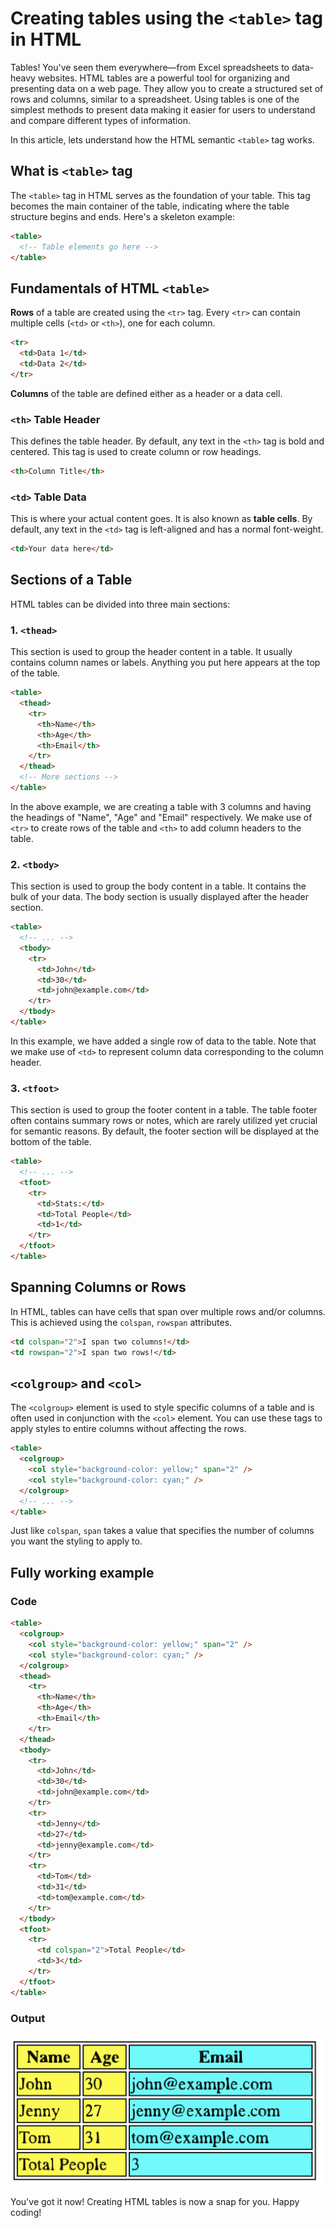 # Creating tables using the `<table>` tag in HTML

Tables! You've seen them everywhere—from Excel spreadsheets to data-heavy websites. HTML tables are a powerful tool for organizing and presenting data on a web page. They allow you to create a structured set of rows and columns, similar to a spreadsheet.
Using tables is one of the simplest methods to present data making it easier for users to understand and compare different types of information.

In this article, lets understand how the HTML semantic `<table>` tag works.

## What is `<table>` tag

The `<table>` tag in HTML serves as the foundation of your table. This tag becomes the main container of the table, indicating where the table structure begins and ends. Here's a skeleton example:

```html
<table>
  <!-- Table elements go here -->
</table>
```

## Fundamentals of HTML `<table>`

**Rows** of a table are created using the `<tr>` tag. Every `<tr>` can contain multiple cells (`<td>` or `<th>`), one for each column.

```html
<tr>
  <td>Data 1</td>
  <td>Data 2</td>
</tr>
```

**Columns** of the table are defined either as a header or a data cell.

### `<th>` Table Header

This defines the table header. By default, any text in the `<th>` tag is bold and centered. This tag is used to create column or row headings.

```html
<th>Column Title</th>
```

### `<td>` Table Data

This is where your actual content goes. It is also known as **table cells**. By default, any text in the `<td>` tag is left-aligned and has a normal font-weight.

```html
<td>Your data here</td>
```

## Sections of a Table

HTML tables can be divided into three main sections:

### 1. `<thead>`

This section is used to group the header content in a table. It usually contains column names or labels. Anything you put here appears at the top of the table.

```html
<table>
  <thead>
    <tr>
      <th>Name</th>
      <th>Age</th>
      <th>Email</th>
    </tr>
  </thead>
  <!-- More sections -->
</table>
```

In the above example, we are creating a table with 3 columns and having the headings of "Name", "Age" and "Email" respectively. We make use of `<tr>` to create rows of the table and `<th>` to add column headers to the table.

### 2. `<tbody>`

This section is used to group the body content in a table. It contains the bulk of your data. The body section is usually displayed after the header section.

```html
<table>
  <!-- ... -->
  <tbody>
    <tr>
      <td>John</td>
      <td>30</td>
      <td>john@example.com</td>
    </tr>
  </tbody>
</table>
```

In this example, we have added a single row of data to the table. Note that we make use of `<td>` to represent column data corresponding to the column header.

### 3. `<tfoot>`

This section is used to group the footer content in a table. The table footer often contains summary rows or notes, which are rarely utilized yet crucial for semantic reasons. By default, the footer section will be displayed at the bottom of the table.

```html
<table>
  <!-- ... -->
  <tfoot>
    <tr>
      <td>Stats:</td>
      <td>Total People</td>
      <td>1</td>
    </tr>
  </tfoot>
</table>
```

## Spanning Columns or Rows

In HTML, tables can have cells that span over multiple rows and/or columns. This is achieved using the `colspan`, `rowspan` attributes.

```html
<td colspan="2">I span two columns!</td>
<td rowspan="2">I span two rows!</td>
```

## `<colgroup>` and `<col>`

The `<colgroup>` element is used to style specific columns of a table and is often used in conjunction with the `<col>` element. You can use these tags to apply styles to entire columns without affecting the rows.

```html
<table>
  <colgroup>
    <col style="background-color: yellow;" span="2" />
    <col style="background-color: cyan;" />
  </colgroup>
  <!-- ... -->
</table>
```

Just like `colspan`, `span` takes a value that specifies the number of columns you want the styling to apply to.

## Fully working example

### Code

```html
<table>
  <colgroup>
    <col style="background-color: yellow;" span="2" />
    <col style="background-color: cyan;" />
  </colgroup>
  <thead>
    <tr>
      <th>Name</th>
      <th>Age</th>
      <th>Email</th>
    </tr>
  </thead>
  <tbody>
    <tr>
      <td>John</td>
      <td>30</td>
      <td>john@example.com</td>
    </tr>
    <tr>
      <td>Jenny</td>
      <td>27</td>
      <td>jenny@example.com</td>
    </tr>
    <tr>
      <td>Tom</td>
      <td>31</td>
      <td>tom@example.com</td>
    </tr>
  </tbody>
  <tfoot>
    <tr>
      <td colspan="2">Total People</td>
      <td>3</td>
    </tr>
  </tfoot>
</table>
```

### Output

<img src="./OutputTable.svg" alt="table output"/>

You've got it now! Creating HTML tables is now a snap for you. Happy coding!
